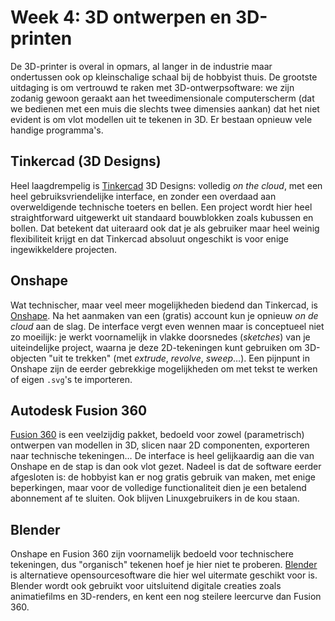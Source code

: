 # Week 4: 3D ontwerpen en 3D-printen

De 3D-printer is overal in opmars, al langer in de industrie maar ondertussen ook op kleinschalige schaal bij de hobbyist thuis. De grootste uitdaging is om vertrouwd te raken met 3D-ontwerpsoftware: we zijn zodanig gewoon geraakt aan het tweedimensionale computerscherm (dat we bedienen met een muis die slechts twee dimensies aankan) dat het niet evident is om vlot modellen uit te tekenen in 3D. Er bestaan opnieuw vele handige programma's.

## Tinkercad (3D Designs)

Heel laagdrempelig is [Tinkercad](https://www.tinkercad.com/) 3D Designs: volledig _on the cloud_, met een heel gebruiksvriendelijke interface, en zonder een overdaad aan overweldigende technische toeters en bellen. Een project wordt hier heel straightforward uitgewerkt uit standaard bouwblokken zoals kubussen en bollen. Dat betekent dat uiteraard ook dat je als gebruiker maar heel weinig flexibiliteit krijgt en dat Tinkercad absoluut ongeschikt is voor enige ingewikkeldere projecten.

## Onshape

Wat technischer, maar veel meer mogelijkheden biedend dan Tinkercad, is [Onshape](https://cad.onshape.com/). Na het aanmaken van een (gratis) account kun je opnieuw _on de cloud_ aan de slag. De interface vergt even wennen maar is conceptueel niet zo moeilijk: je werkt voornamelijk in vlakke doorsnedes (_sketches_) van je uiteindelijke project, waarna je deze 2D-tekeningen kunt gebruiken om 3D-objecten "uit te trekken" (met _extrude_, _revolve_, _sweep_…). Een pijnpunt in Onshape zijn de eerder gebrekkige mogelijkheden om met tekst te werken of eigen `.svg`'s te importeren.

## Autodesk Fusion 360

[Fusion 360](https://www.autodesk.com/products/fusion-360/overview) is een veelzijdig pakket, bedoeld voor zowel (parametrisch) ontwerpen van modellen in 3D, slicen naar 2D componenten, exporteren naar technische tekeningen… De interface is heel gelijkaardig aan die van Onshape en de stap is dan ook vlot gezet. Nadeel is dat de software eerder afgesloten is: de hobbyist kan er nog gratis gebruik van maken, met enige beperkingen, maar voor de volledige functionaliteit dien je een betalend abonnement af te sluiten. Ook blijven Linuxgebruikers in de kou staan.

## Blender
Onshape en Fusion 360 zijn voornamelijk bedoeld voor technischere tekeningen, dus "organisch" tekenen hoef je hier niet te proberen. [Blender](https://www.blender.org/) is alternatieve opensourcesoftware die hier wel uitermate geschikt voor is. Blender wordt ook gebruikt voor uitsluitend digitale creaties zoals animatiefilms en 3D-renders, en kent een nog steilere leercurve dan Fusion 360.
